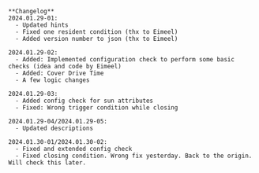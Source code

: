     **Changelog**
    2024.01.29-01:
      - Updated hints
      - Fixed one resident condition (thx to Eimeel)
      - Added version number to json (thx to Eimeel)

    2024.01.29-02:
      - Added: Implemented configuration check to perform some basic checks (idea and code by Eimeel)
      - Added: Cover Drive Time
      - A few logic changes

    2024.01.29-03:
      - Added config check for sun attributes
      - Fixed: Wrong trigger condition while closing

    2024.01.29-04/2024.01.29-05:
      - Updated descriptions

    2024.01.30-01/2024.01.30-02:
      - Fixed and extended config check
      - Fixed closing condition. Wrong fix yesterday. Back to the origin. Will check this later.
